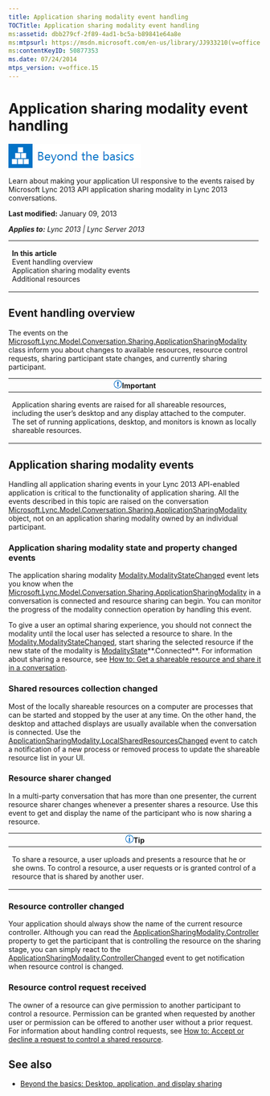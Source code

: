 ```yaml
---
title: Application sharing modality event handling
TOCTitle: Application sharing modality event handling
ms:assetid: dbb279cf-2f89-4ad1-bc5a-b89841e64a8e
ms:mtpsurl: https://msdn.microsoft.com/en-us/library/JJ933210(v=office.15)
ms:contentKeyID: 50877353
ms.date: 07/24/2014
mtps_version: v=office.15
---
```


# Application sharing modality event handling

![Beyond the basics topic](images/JJ937254.mod_icon_beyondbasics_long(Office.15).png "Beyond the basics topic")

Learn about making your application UI responsive to the events raised by Microsoft Lync 2013 API application sharing modality in Lync 2013 conversations.

**Last modified:** January 09, 2013

***Applies to:** Lync 2013 | Lync Server 2013*

<table>
<colgroup>
<col style="width: 50%" />
<col style="width: 50%" />
</colgroup>
<tbody>
<tr class="odd">
<td><p><strong>In this article</strong><br />
Event handling overview<br />
Application sharing modality events<br />
Additional resources</p></td>
<td><p></p></td>
</tr>
</tbody>
</table>

## Event handling overview

The events on the [Microsoft.Lync.Model.Conversation.Sharing.ApplicationSharingModality](https://msdn.microsoft.com/en-us/library/jj275536\(v=office.15\)) class inform you about changes to available resources, resource control requests, sharing participant state changes, and currently sharing participant.

<table>
<colgroup>
<col style="width: 100%" />
</colgroup>
<thead>
<tr class="header">
<th><img src="images/JJ933089.alert_caution(Office.15).gif" title="Important note" alt="Important note" /><strong>Important</strong></th>
</tr>
</thead>
<tbody>
<tr class="odd">
<td><p>Application sharing events are raised for all shareable resources, including the user’s desktop and any display attached to the computer. The set of running applications, desktop, and monitors is known as locally shareable resources.</p></td>
</tr>
</tbody>
</table>

## Application sharing modality events

Handling all application sharing events in your Lync 2013 API-enabled application is critical to the functionality of application sharing. All the events described in this topic are raised on the conversation [Microsoft.Lync.Model.Conversation.Sharing.ApplicationSharingModality](https://msdn.microsoft.com/en-us/library/jj275536\(v=office.15\)) object, not on an application sharing modality owned by an individual participant.

### Application sharing modality state and property changed events

The application sharing modality [Modality.ModalityStateChanged](https://msdn.microsoft.com/en-us/library/jj278080\(v=office.15\)) event lets you know when the [Microsoft.Lync.Model.Conversation.Sharing.ApplicationSharingModality](https://msdn.microsoft.com/en-us/library/jj275536\(v=office.15\)) in a conversation is connected and resource sharing can begin. You can monitor the progress of the modality connection operation by handling this event.

To give a user an optimal sharing experience, you should not connect the modality until the local user has selected a resource to share. In the [Modality.ModalityStateChanged](https://msdn.microsoft.com/en-us/library/jj278080\(v=office.15\)), start sharing the selected resource if the new state of the modality is [ModalityState](https://msdn.microsoft.com/en-us/library/jj293265\(v=office.15\))**.Connected**. For information about sharing a resource, see [How to: Get a shareable resource and share it in a conversation](how-to-get-a-shareable-resource-and-share-it-in-a-conversation.md).

### Shared resources collection changed

Most of the locally shareable resources on a computer are processes that can be started and stopped by the user at any time. On the other hand, the desktop and attached displays are usually available when the conversation is connected. Use the [ApplicationSharingModality.LocalSharedResourcesChanged](https://msdn.microsoft.com/en-us/library/jj276856\(v=office.15\)) event to catch a notification of a new process or removed process to update the shareable resource list in your UI.

### Resource sharer changed

In a multi-party conversation that has more than one presenter, the current resource sharer changes whenever a presenter shares a resource. Use this event to get and display the name of the participant who is now sharing a resource.

<table>
<colgroup>
<col style="width: 100%" />
</colgroup>
<thead>
<tr class="header">
<th><img src="images/JJ933112.alert_note(Office.15).gif" title="Tip" alt="Tip" /><strong>Tip</strong></th>
</tr>
</thead>
<tbody>
<tr class="odd">
<td><p>To share a resource, a user uploads and presents a resource that he or she owns. To control a resource, a user requests or is granted control of a resource that is shared by another user.</p></td>
</tr>
</tbody>
</table>

### Resource controller changed

Your application should always show the name of the current resource controller. Although you can read the [ApplicationSharingModality.Controller](https://msdn.microsoft.com/en-us/library/jj266020\(v=office.15\)) property to get the participant that is controlling the resource on the sharing stage, you can simply react to the [ApplicationSharingModality.ControllerChanged](https://msdn.microsoft.com/en-us/library/jj293289\(v=office.15\)) event to get notification when resource control is changed.

### Resource control request received

The owner of a resource can give permission to another participant to control a resource. Permission can be granted when requested by another user or permission can be offered to another user without a prior request. For information about handling control requests, see [How to: Accept or decline a request to control a shared resource](how-to-accept-or-decline-a-request-to-control-a-shared-resource.md).

## See also

  - [Beyond the basics: Desktop, application, and display sharing](beyond-the-basics-desktop-application-and-display-sharing.md)

